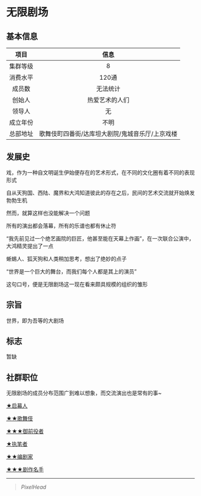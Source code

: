# 无限剧场

## 基本信息

项目|信息
:--:|:--:
集群等级|8
消费水平|120通
成员数|无法统计
创始人|热爱艺术的人们
领导人|无
成立年份|不明
总部地址|歌舞伎町四番街/达库坦大剧院/鬼城音乐厅/上京戏楼

## 发展史

戏，作为一种自文明诞生伊始便存在的艺术形式，在不同的文化圈有着不同的表现形式

自从天狗国、西陆、魔界和大鸿知道彼此的存在之后，民间的艺术交流就开始焕发勃勃生机

然而，就算这样也没能解决一个问题

所有的演出都会落幕，所有的乐谱也都有休止符

“我先前见过一个绝艺画院的巨匠，他甚至能在天幕上作画”，在一次联合公演中，大鸿精灵提出了一点

蜥蜴人、狐天狗和人类稍加思考，想出了绝妙的点子

“世界是一个巨大的舞台，而我们每个人都是其上的演员”

这句口号，便是无限剧场这一现在看来颇具规模的组织的雏形

## 宗旨

世界，即为吾等的大剧场

## 标志

暂缺

## 社群职位

无限剧场的成员分布范围广到难以想象，而交流演出也是常有的事~

<a href="../Infinite Therter/Kabuki jo/1-Mokuhasha.md" target="_blank">★启幕人</a>

<a href="../Infinite Therter/Kabuki jo/2-Kabuki.md" target="_blank">★★歌舞伎</a>

<a href="../Infinite Therter/Kabuki jo/3-Gozenyakusya.md" target="_blank">★★★御前役者</a>

<a href="../Infinite Therter/Grand_scenario/1-Writer.md" target="_blank">★执笔者</a>

<a href="../Infinite Therter/Grand_scenario/2-Playwright.md" target="_blank">★★编剧家</a>

<a href="../Infinite Therter/Grand_scenario/3-Great_dramatist" target="_blank">★★★剧作名手</a>


---

> *PixelHead*